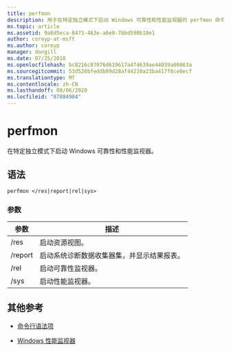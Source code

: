 ```yaml
---
title: perfmon
description: 用于在特定独立模式下启动 Windows 可靠性和性能监视器的 perfmon 命令的参考文章。
ms.topic: article
ms.assetid: 9a8d5eca-8473-463e-a6e0-7bbd590b18e1
author: coreyp-at-msft
ms.author: coreyp
manager: dongill
ms.date: 07/25/2018
ms.openlocfilehash: bc8216c87076d619617a4f4639ae44039a00063a
ms.sourcegitcommit: 53d526bfeddb89d28af44210a23ba417f6ce0ecf
ms.translationtype: MT
ms.contentlocale: zh-CN
ms.lasthandoff: 08/06/2020
ms.locfileid: "87884984"
---
```

# <a name="perfmon"></a>perfmon

在特定独立模式下启动 Windows 可靠性和性能监视器。

## <a name="syntax"></a>语法

```
perfmon </res|report|rel|sys>
```

### <a name="parameters"></a>参数

| 参数 | 描述 |
|--|--|
| /res | 启动资源视图。 |
| /report | 启动系统诊断数据收集器集，并显示结果报表。 |
| /rel | 启动可靠性监视器。 |
| /sys | 启动性能监视器。 |

## <a name="additional-references"></a>其他参考

- [命令行语法项](command-line-syntax-key.md)

- [Windows 性能监视器](/previous-versions/windows/it-pro/windows-server-2008-r2-and-2008/cc749154(v%3dws.11))
